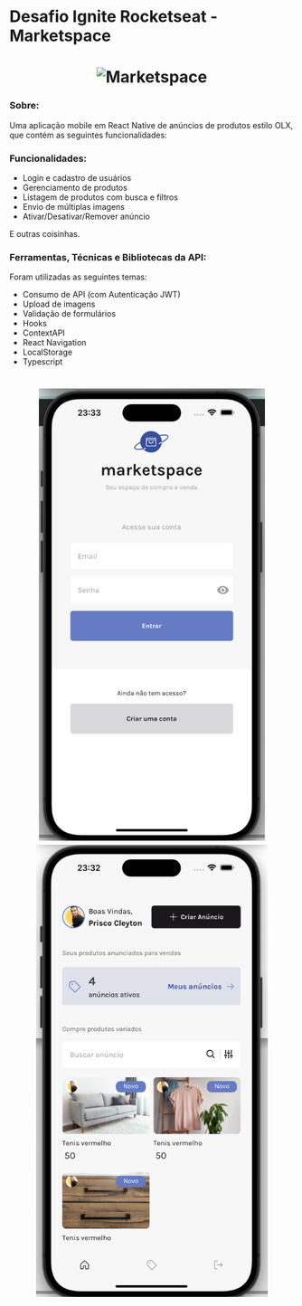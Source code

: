 # Desafio Ignite Rocketseat -  Marketspace 

<h1 align="center">
<img alt="Marketspace" height="800" title="" src="https://dms.licdn.com/playlist/C4D05AQGgfC_GnnEVqw/mp4-720p-30fp-crf28/0/1675912865201?e=1677088800&v=beta&t=zT11Zjh_Pu1AAHzIah7qbrfT64jJPWSTe40hksUys7M" />

### Sobre:
Uma aplicação mobile em React Native de anúncios de produtos estilo OLX, que contém as seguintes funcionalidades:

### Funcionalidades:
- Login e cadastro de usuários
- Gerenciamento de produtos
- Listagem de produtos com busca e filtros
- Envio de múltiplas imagens
- Ativar/Desativar/Remover anúncio

E outras coisinhas.

### Ferramentas, Técnicas e Bibliotecas da API:
Foram utilizadas as seguintes temas:

- Consumo de API (com Autenticação JWT)
- Upload de imagens
- Validação de formulários
- Hooks
- ContextAPI
- React Navigation
- LocalStorage
- Typescript

</h1>
<h1 align="center">
  <img alt="Marketspace" height="800" title="" src="./github/home.png" />
  <img alt="Marketspace" height="800" title="" src="./github/login.png" />
</h1>

